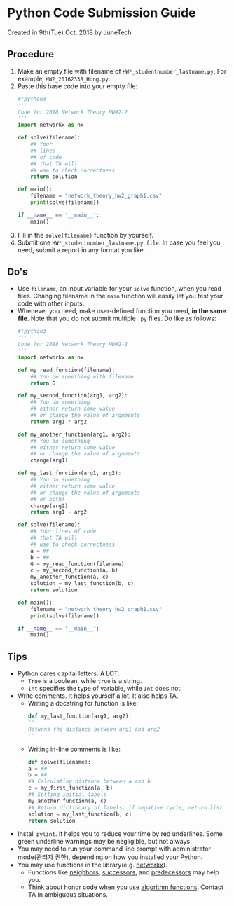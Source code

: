 # Python Code Submission Guide

Created in 9th(Tue) Oct. 2018 by JuneTech

## Procedure

1. Make an empty file with filename of `HW*_studentnumber_lastname.py`.
   For example, `HW2_20162338_Hong.py`.
1. Paste this base code into your empty file:
    ```py
    #!python3
    '''
    Code for 2018 Network Theory HW#2-2
    '''
    import networkx as nx

    def solve(filename):
        ## Your
        ## lines
        ## of code
        ## that TA will
        ## use to check correctness
        return solution

    def main():
        filename = "network_theory_hw2_graph1.csv"
        print(solve(filename))

    if __name__ == '__main__':
        main()
    ```
1. Fill in the `solve(filename)` function by yourself.
1. Submit one `HW*_studentnumber_lastname.py file`.
   In case you feel you need, submit a report in any format you like.

## Do's

- Use `filename`, an input variable for your `solve` function, when you read files. Changing filename in the `main` function will easily let you test your code with other inputs.
- Whenever you need, make user-defined function you need, **in the same file**. Note that you do not submit multiple `.py` files. Do like as follows:
    ```py
    #!python3
    '''
    Code for 2018 Network Theory HW#2-2
    '''
    import networkx as nx

    def my_read_function(filename):
        ## You do something with filename
        return G

    def my_second_function(arg1, arg2):
        ## You do something
        ## either return some value
        ## or change the value of arguments
        return arg1 * arg2

    def my_another_function(arg1, arg2):
        ## You do something
        ## either return some value
        ## or change the value of arguments
        change(arg1)

    def my_last_function(arg1, arg2):
        ## You do something
        ## either return some value
        ## or change the value of arguments
        ## or both!
        change(arg2)
        return arg1 - arg2

    def solve(filename):
        ## Your lines of code
        ## that TA will
        ## use to check correctness
        a = ##
        b = ##
        G = my_read_function(filename)
        c = my_second_function(a, b)
        my_another_function(a, c)
        solution = my_last_function(b, c)
        return solution

    def main():
        filename = "network_theory_hw2_graph1.csv"
        print(solve(filename))

    if __name__ == '__main__':
        main()
    ```

## Tips

- Python cares capital letters. A LOT.
  - `True` is a boolean, while `true` is a string.
  - `int` specifies the type of variable, while `Int` does not.
- Write comments. It helps yourself a lot. It also helps TA.
  - Writing a docstring for function is like:
    ```py
    def my_last_function(arg1, arg2):
    '''
    Returns the distance between arg1 and arg2
    '''
    ```
  - Writing in-line comments is like:
    ```py
    def solve(filename):
    a = ##
    b = ##
    ## Calculating distance between a and b
    c = my_first_function(a, b)
    ## Setting initial labels
    my_another_function(a, c)
    ## Return dictionary of labels; if negative cycle, return list
    solution = my_last_function(b, c)
    return solution
    ```
- Install `pylint`. It helps you to reduce your time by red underlines.
  Some green underline warnings may be negligible, but not always.
- You may need to run your command line prompt with administrator mode(관리자 권한), depending on how you installed your Python.
- You may use functions in the library(e.g. [networkx](https://networkx.github.io/documentation/stable/)).
  - Functions like [neighbors](https://networkx.github.io/documentation/stable/reference/generated/networkx.classes.function.neighbors.html#networkx.classes.function.neighbors), [successors](https://networkx.github.io/documentation/stable/reference/classes/generated/networkx.DiGraph.successors.html#networkx.DiGraph.successors), and [predecessors](https://networkx.github.io/documentation/stable/reference/classes/generated/networkx.DiGraph.predecessors.html#networkx.DiGraph.predecessors) may help you.
  - Think about honor code when you use [algorithm functions](https://networkx.github.io/documentation/stable/reference/algorithms/index.html). Contact TA in ambiguous situations.
